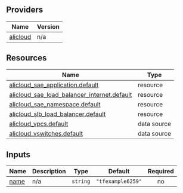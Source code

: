 <!-- BEGIN_TF_DOCS -->
## Providers

| Name | Version |
|------|---------|
| <a name="provider_alicloud"></a> [alicloud](#provider\_alicloud) | n/a |

## Resources

| Name | Type |
|------|------|
| [alicloud_sae_application.default](https://registry.terraform.io/providers/hashicorp/alicloud/latest/docs/resources/sae_application) | resource |
| [alicloud_sae_load_balancer_internet.default](https://registry.terraform.io/providers/hashicorp/alicloud/latest/docs/resources/sae_load_balancer_internet) | resource |
| [alicloud_sae_namespace.default](https://registry.terraform.io/providers/hashicorp/alicloud/latest/docs/resources/sae_namespace) | resource |
| [alicloud_slb_load_balancer.default](https://registry.terraform.io/providers/hashicorp/alicloud/latest/docs/resources/slb_load_balancer) | resource |
| [alicloud_vpcs.default](https://registry.terraform.io/providers/hashicorp/alicloud/latest/docs/data-sources/vpcs) | data source |
| [alicloud_vswitches.default](https://registry.terraform.io/providers/hashicorp/alicloud/latest/docs/data-sources/vswitches) | data source |

## Inputs

| Name | Description | Type | Default | Required |
|------|-------------|------|---------|:--------:|
| <a name="input_name"></a> [name](#input\_name) | n/a | `string` | `"tfexample6259"` | no |
<!-- END_TF_DOCS -->    